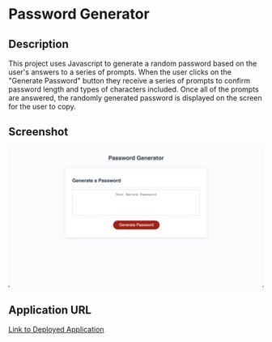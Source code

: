 # Password Generator

## Description
This project uses Javascript to generate a random password based on the user's answers to a series of prompts. 
When the user clicks on the "Generate Password" button they receive a series of prompts to confirm password length and types of characters included. 
Once all of the prompts are answered, the randomly generated password is displayed on the screen for the user to copy. 

## Screenshot
![screenshot of deployed application](./assets/preview.png)

## Application URL
[Link to Deployed Application](https://thebsking.github.io/password-generator/)

